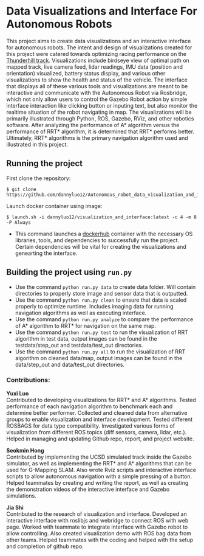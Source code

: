 # Data Visualizations and Interface For Autonomous Robots

This project aims to create data visualizations and an interactive interface for autonomous robots. The intent and design of visualizations created for this project were catered towards optimizing racing performance on the [Thunderhill track](https://www.thunderhill.com/). Visualizations include birdseye view of optimal path on mapped track, live camera feed, lidar readings, IMU data (position and orientation) visualized, battery status display, and various other visualizations to show the health and status of the vehicle. The interface that displays all of these various tools and visualizations are meant to be interactive and communicate with the Autonomous Robot via Rosbridge, which not only allow users to control the Gazebo Robot action by simple interface interaction like clicking button or inputing text, but also monitor the realtime situation of the robot navigating in map. The visualizations will be primarily illustrated through Python, ROS, Gazebo, RViz, and other robotics software. After analyzing the performance of A* algorithm versus the performance of RRT* algorithm, it is determined that RRT* performs better. Ultimately, RRT* algorithms is the primary navigation algorithm used and illustrated in this project.

## Running the project
First clone the repository:
```
$ git clone https://github.com/dannyluo12/Autonomous_robot_data_visualization_and_interface.git
```
Launch docker container using image:
```
$ launch.sh -i dannyluo12/visualization_and_interface:latest -c 4 -m 8 -P Always
```
* This command launches a [dockerhub](https://hub.docker.com/repository/docker/dannyluo12/visualization_and_interface) container with the necessary OS libraries, tools, and dependencies to successfully run the project. Certain dependencies will be vital for creating the visualizations and genearting the interface.

## Building the project using `run.py`
* Use the command `python run.py data` to create data folder. Will contain directories to properly store image and sensor data that is outputted.
* Use the command `python run.py clean` to ensure that data is scaled properly to optimize runtime. Includes imaging data for running navigation algorithms as well as executing interface.
* Use the command `python run.py analyze` to compare the performance of A* algorithm to RRT* for navigation on the same map.
* Use the command `python run.py test` to run the visualization of RRT algorithm in test data, output images can be found in the testdata/step_out and testdata/test_out directories.
* Use the command `python run.py all` to run the visualization of RRT algorithm on cleaned data/map, output images can be found in the data/step_out and data/test_out directories.

### Contributions:
<b>Yuxi Luo</b> <br />
Contributed to developing visualizations for RRT* and A* algorithms. Tested performance of each navigation algorithm to benchmark each and determine better performer. Collected and cleaned data from alternative groups to enable visualization and interface development. Tested different ROSBAGS for data type compatibility. Investigated various forms of visualization from different ROS topics (diff sensors, camera, lidar, etc.). Helped in managing and updating Github repo, report, and project website.

<b>Seokmin Hong</b> <br />
Contributed by implementing the UCSD simulated track inside the Gazebo simulator, as well as implementing the RRT* and A* algorithms that can be used for G-Mapping SLAM. Also wrote Rviz scripts and interactive interface scripts to allow autonomous navigation with a simple pressing of a button. Helped teammates by creating and writing the report, as well as creating the demonstration videos of the interactive interface and Gazebo simulations.

<b>Jia Shi</b> <br />
Contributed to the research of visualization and interface. Developed an interactive interface with roslibjs and webridge to connect ROS with web page. Worked with teammate to integrate interface with Gazebo robot to allow controlling. Also created visualization demo with ROS bag data from other teams. Helped teammates with the coding and helped with the setup and completion of github repo.
